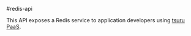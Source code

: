 #redis-api

This API exposes a Redis service to application developers using [tsuru
PaaS](http://tsuru.io).
